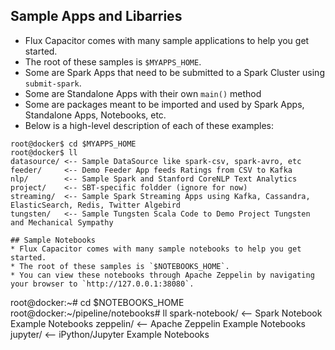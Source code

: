 ## Sample Apps and Libarries

* Flux Capacitor comes with many sample applications to help you get started.
* The root of these samples is `$MYAPPS_HOME`.
* Some are Spark Apps that need to be submitted to a Spark Cluster using `submit-spark`.
* Some are Standalone Apps with their own `main()` method
* Some are packages meant to be imported and used by Spark Apps, Standalone Apps, Notebooks, etc.
* Below is a high-level description of each of these examples:
```
root@docker$ cd $MYAPPS_HOME
root@docker$ ll
datasource/ <-- Sample DataSource like spark-csv, spark-avro, etc
feeder/     <-- Demo Feeder App feeds Ratings from CSV to Kafka
nlp/        <-- Sample Spark and Stanford CoreNLP Text Analytics
project/    <-- SBT-specific foldder (ignore for now)
streaming/  <-- Sample Spark Streaming Apps using Kafka, Cassandra, ElasticSearch, Redis, Twitter Algebird
tungsten/   <-- Sample Tungsten Scala Code to Demo Project Tungsten and Mechanical Sympathy 

## Sample Notebooks
* Flux Capacitor comes with many sample notebooks to help you get started.
* The root of these samples is `$NOTEBOOKS_HOME`.
* You can view these notebooks through Apache Zeppelin by navigating your browser to `http://127.0.0.1:38080`.
```
root@docker:~# cd $NOTEBOOKS_HOME
root@docker:~/pipeline/notebooks# ll
spark-notebook/ <-- Spark Notebook Example Notebooks
zeppelin/       <-- Apache Zeppelin Example Notebooks
jupyter/        <-- iPython/Jupyter Example Notebooks
```
